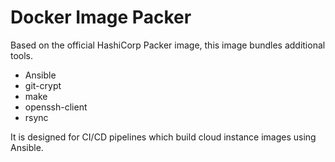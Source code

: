 # Docker Image Packer

Based on the official HashiCorp Packer image, this image bundles additional tools.

* Ansible
* git-crypt
* make
* openssh-client
* rsync

It is designed for CI/CD pipelines which build cloud instance images using Ansible.
